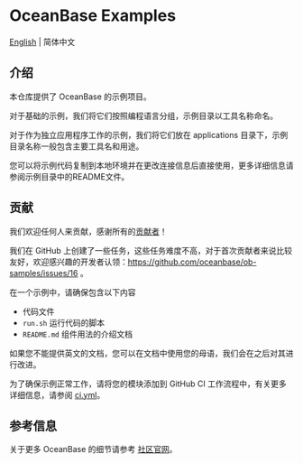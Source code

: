 # OceanBase Examples

[English](README.md) | 简体中文

## 介绍

本仓库提供了 OceanBase 的示例项目。

对于基础的示例，我们将它们按照编程语言分组，示例目录以工具名称命名。

对于作为独立应用程序工作的示例，我们将它们放在 applications 目录下，示例目录名称一般包含主要工具名和用途。

您可以将示例代码复制到本地环境并在更改连接信息后直接使用，更多详细信息请参阅示例目录中的README文件。

## 贡献

我们欢迎任何人来贡献，感谢所有的[贡献者](https://github.com/oceanbase/ob-samples/graphs/contributors)！

我们在 GitHub 上创建了一些任务，这些任务难度不高，对于首次贡献者来说比较友好，欢迎感兴趣的开发者认领：https://github.com/oceanbase/ob-samples/issues/16 。

在一个示例中，请确保包含以下内容

- 代码文件
- `run.sh` 运行代码的脚本
- `README.md` 组件用法的介绍文档

如果您不能提供英文的文档，您可以在文档中使用您的母语，我们会在之后对其进行改进。

为了确保示例正常工作，请将您的模块添加到 GitHub CI 工作流程中，有关更多详细信息，请参阅 [ci.yml](./.github/workflows/ci.yml)。

## 参考信息

关于更多 OceanBase 的细节请参考 [社区官网](https://open.oceanbase.com)。
